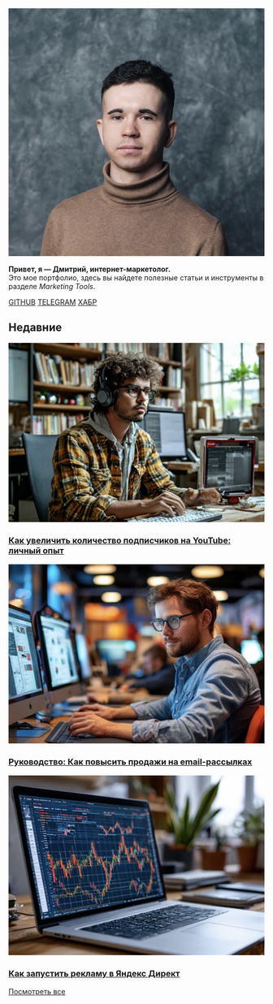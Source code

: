 <div class="banner">   
  <div class="profile-photo">   
    <img src="assets/images/prof_photo.jpg" alt="Фото профиля">   
       <p>  
      <strong>Привет, я — Дмитрий, интернет-маркетолог.</strong><br>  
      Это мое портфолио, здесь вы найдете полезные статьи и инструменты в разделе <em>Marketing Tools</em>.  
    </p>    
  </div>   
  <div class="social-links" style="text-align: left;">  
    <a href="https://github.com/DmitryFedoreev/" target="_blank" title="GitHub">GITHUB</a>  
    <a href="https://t.me/dmitryfedoreev" target="_blank" title="Telegram">TELEGRAM</a>  
    <a href="https://career.habr.com/dmitry_fedoreev" target="_blank" title="Хабр Карьера">ХАБР</a>  
  </div> 
</div>
 
## Недавние
 
<div class="articles-grid">  
  <div class="article">  
    <img src="assets/images/post 1.JPG" alt="Обложка статьи 1">  
    <h3><a href="articles/blog/articles1/">Как увеличить количество подписчиков на YouTube: личный опыт</a> </h3>  
  </div>  
  <div class="article">  
    <img src="assets/images/post2.JPG" alt="Обложка статьи 2">  
    <h3><a href="articles/blog/articles2/">Руководство: Как повысить продажи на email-рассылках</a> </h3>  
  </div>  
  <div class="article">  
    <img src="assets/images/post3.JPG" alt="Обложка статьи 3">  
    <h3><a href="articles/blog/articles3/">Как запустить рекламу в Яндекс Директ</a></h3>  
  </div>  
  </div>  
<div class="view-all-container">   
    <div class="button-container"> 
        <a href="articles" class="view-all-btn">Посмотреть все</a> 
    </div> 
</div>
</div>

